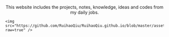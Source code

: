 <p align="center">This website includes the projects, notes, knowledge, ideas and codes from my daily jobs.</p>

<div class="breaker"></div>

<p align="center">

```
<img src="https://github.com/RuihaoQiu/RuihaoQiu.github.io/blob/master/assets/main.png?raw=true" />
```

</p>